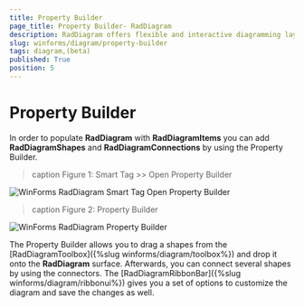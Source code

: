 ```yaml
---
title: Property Builder
page_title: Property Builder- RadDiagram
description: RadDiagram offers flexible and interactive diagramming layouts for your rich data-visualization applications. 
slug: winforms/diagram/property-builder
tags: diagram,(beta)
published: True
position: 5 
---
```


# Property Builder

In order to populate __RadDiagram__ with __RadDiagramItems__ you can add __RadDiagramShapes__ and __RadDiagramConnections__ by using the Property Builder.

>caption Figure 1: Smart Tag >> Open Property Builder

![WinForms RadDiagram Smart Tag Open Property Builder](images/diagram-getting-started002.png)

>caption Figure 2: Property Builder

![WinForms RadDiagram Property Builder](images/diagram-getting-started003.png)

The Property Builder allows you to drag a shapes from the [RadDiagramToolbox]({%slug winforms/diagram/toolbox%}) and drop it onto the __RadDiagram__ surface. Afterwards, you can connect several shapes by using the connectors. The [RadDiagramRibbonBar]({%slug winforms/diagram/ribbonui%}) gives you a set of options to customize the diagram and save the changes as well.
      
 
